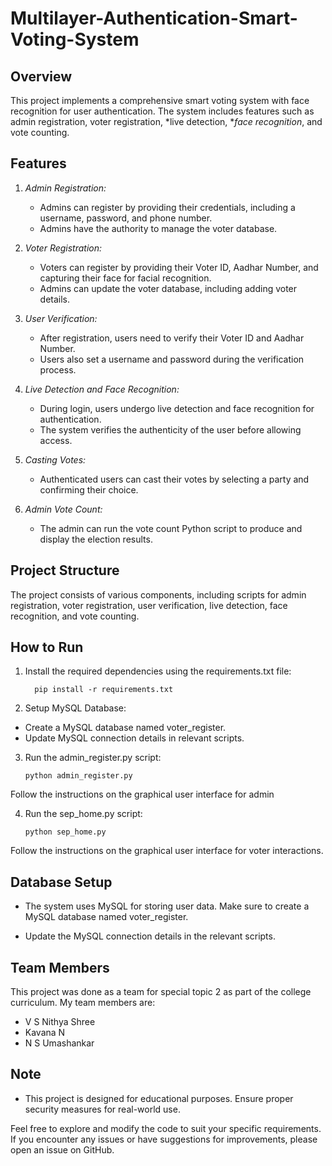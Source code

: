 # Multilayer-Authentication-Smart-Voting-System


## Overview

This project implements a comprehensive smart voting system with face recognition for user authentication. The system includes features such as admin registration, voter registration, *live detection, **face recognition*, and vote counting.

## Features

1. *Admin Registration:*
   - Admins can register by providing their credentials, including a username, password, and phone number.
   - Admins have the authority to manage the voter database.

2. *Voter Registration:*
   - Voters can register by providing their Voter ID, Aadhar Number, and capturing their face for facial recognition.
   - Admins can update the voter database, including adding voter details.

3. *User Verification:*
   - After registration, users need to verify their Voter ID and Aadhar Number.
   - Users also set a username and password during the verification process.

4. *Live Detection and Face Recognition:*
   - During login, users undergo live detection and face recognition for authentication.
   - The system verifies the authenticity of the user before allowing access.

5. *Casting Votes:*
   - Authenticated users can cast their votes by selecting a party and confirming their choice.

6. *Admin Vote Count:*
   - The admin can run the vote count Python script to produce and display the election results.

## Project Structure

The project consists of various components, including scripts for admin registration, voter registration, user verification, live detection, face recognition, and vote counting.

## How to Run

1. Install the required dependencies using the requirements.txt file:
       
         pip install -r requirements.txt


2. Setup MySQL Database:

- Create a MySQL database named voter_register.
- Update MySQL connection details in relevant scripts.

3. Run the admin_register.py script:

       python admin_register.py

 Follow the instructions on the graphical user interface for admin


4. Run the sep_home.py script:

       python sep_home.py

Follow the instructions on the graphical user interface for voter interactions.

## Database Setup

- The system uses MySQL for storing user data. Make sure to create a MySQL database named voter_register.

- Update the MySQL connection details in the relevant scripts.

## Team Members

This project was done as a team for  special topic 2 as part of the college curriculum. My team members are:

- V S Nithya Shree
- Kavana N
- N S Umashankar

## Note

- This project is designed for educational purposes. Ensure proper security measures for real-world use.

Feel free to explore and modify the code to suit your specific requirements. If you encounter any issues or have suggestions for improvements, please open an issue on GitHub.
